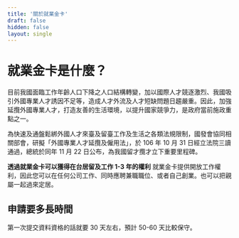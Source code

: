 ```yaml
---
title: '關於就業金卡'
draft: false
hidden: false
layout: single
---
```


# 就業金卡是什麼？

目前我國面臨工作年齡人口下降之人口結構轉變，加以國際人才競逐激烈、我國吸引外國專業人才誘因不足等，造成人才外流及人才短缺問題日趨嚴重。因此，加強延攬外國專業人才，打造友善的生活環境，以提升國家競爭力，是政府當前施政重點之一。

為快速及通盤鬆綁外國人才來臺及留臺工作及生活之各類法規限制，國發會協同相關部會，研擬「外國專業人才延攬及僱用法」，於 106 年 10 月 31 日經立法院三讀通過，總統於同年 11 月 22 日公布，為我國留才攬才立下重要里程碑。

**透過就業金卡可以獲得在台居留及工作 1-3 年的權利** 就業金卡提供開放工作權利，因此您可以在任何公司工作、同時應聘兼職職位、或者自己創業。也可以把親屬一起過來定居。

## 申請要多長時間

第一次提交資料資格的話就要 30 天左右，預計 50-60 天比較保守。
